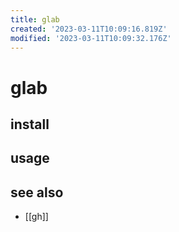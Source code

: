 ```yaml
---
title: glab
created: '2023-03-11T10:09:16.819Z'
modified: '2023-03-11T10:09:32.176Z'
---
```


# glab

## install

## usage

## see also

- [[gh]]
